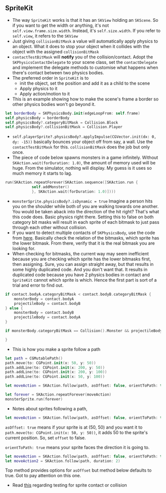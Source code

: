 ## SpriteKit

- The way ```SpriteKit``` works is that it has an ```SKView``` holding an ```SKScene```. So if you want to get the width or anything, it's not ```self.view.frame.size.width```. Instead, it's ```self.size.width```. If you refer to ```self.view```, it refers to the ```SKView```
- Just giving `collisionBitMask` a value will automatically apply physics to an object. What it does to stop your object when it collides with the object with the assigned `collisionBitMask`
- `contactTestBitMask` will **notify** you of the collision/contact. Adopt the `SKPhysicsContactDelegate` to your scene class, set the `contactDelegate` and implement the delegate methods to customise what happens when there's contact between two physics bodies.
- The preferred order in `SpriteKit` is to 
  - init the object, set the position and add it as a child to the scene
  - Apply physics to it
  - Apply action/motion to it
- This is an example showing how to make the scene's frame a border so other physics bodies won't go beyond it.
``` swift
let borderBody = SKPhysicsBody.init(edgeLoopFrom: self.frame)
self.physicsBody = borderBody
self.physicsBody?.categoryBitMask = Collision.Block
self.physicsBody?.collisionBitMask = Collision.Player
```
- `self.playerSprite?.physicsBody?.applyImpulse(CGVector.init(dx: 0, dy: -15))` basically bounces your object off from say, a wall. Use the `contactTestBitMask` for this. `collisionBitMask` does the job but only once.
- The piece of code below spawns monsters in a game infinitely. Without ```SKAction.wait(forDuration: 1.0)```, the amount of memory used will be huge. From the simulator, nothing will display. My guess is it uses so much memory it starts to lag.
``` swift
run(SKAction.repeatForever(SKAction.sequence([SKAction.run {
			self.addMonster()
			}, SKAction.wait(forDuration: 1.0)])))
```
- ```monsterSprite.physicsBody?.isDynamic = true``` Imagine a person hits you on the shoulder while both of you are walking towards one another. You would be taken aback into the direction of the hit right? That's what this code does. Basic physics right there. Setting this to false on both category bit masks will result in each sprite of each bitmask to just pass through each other without collision.
- If you want to detect multiple contacts of ```SKPhysicsBody```, use the code from [here](https://stackoverflow.com/a/26331003). Basically check the relation of the bitmasks, which sprite has the lower bitmask. From there, verify that it is the real bitmask you are looking for.
- When checking for bitmasks, the current way may seem inefficient because you are checking which sprite has the lower bitmasks first, then assigning. Sure, you can assign straight away, but that results in some highly duplicated code. And you don't want that. It results in duplicated code because you have 2 physics bodies in contact and ```SpriteKit``` cannot which sprite is which. Hence the first part is sort of a trial and error to find out.
``` swift
if contact.bodyA.categoryBitMask < contact.bodyB.categoryBitMask {
	monsterBody = contact.bodyA
	projectileBody = contact.bodyB
} else {
	monsterBody = contact.bodyB
	projectileBody = contact.bodyA
}

if monsterBody.categoryBitMask == Collision().Monster && projectileBody.categoryBitMask == Collision().Projectile {

}
```
- This is how you make a sprite follow a path
``` swift
let path = CGMutablePath()
path.move(to: CGPoint.init(x: 50, y: 50))
path.addLine(to: CGPoint.init(x: 200, y: 50))
path.addLine(to: CGPoint.init(x: 200, y: 100))
path.addLine(to: CGPoint.init(x: 50, y: 100))

let moveAction = SKAction.follow(path, asOffset: false, orientToPath: true, duration: 2)

let forever = SKAction.repeatForever(moveAction)
monsterSprite.run(forever)
```
- Notes about sprites following a path, 
``` swift
let moveAction = SKAction.follow(path, asOffset: false, orientToPath: true, duration: 2)
```
`asOffset: true` means if your sprite is at (50, 50) and you want it to `path.move(to: CGPoint.init(x: 50, y: 50))`, it adds 50 to the sprite's current position. So, set `offset` to false.

`orientToPath: true` means your sprite faces the direction it is going to.
``` swift
let moveAction = SKAction.follow(path, asOffset: false, orientToPath: true, duration: 2)
let moveAction2 = SKAction.follow(path, duration: 2)
```
Top method provides options for `asOffset` but method below defaults to true. Got to pay attention on this one.
- Read [this](https://stackoverflow.com/questions/21505660/physics-bodies-not-responding-to-bitmask-settings#comment60916704_21508132) regarding testing for sprite contact or collision 


